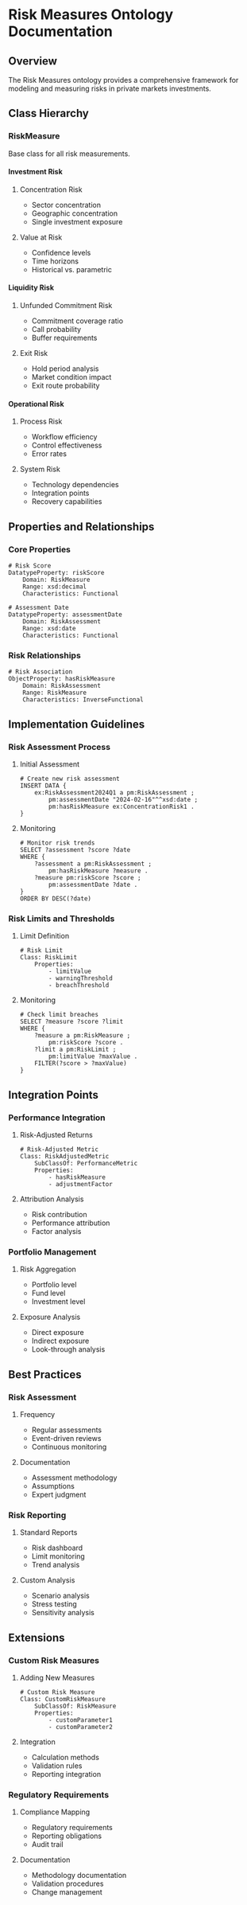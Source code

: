 # Risk Measures Ontology Documentation

## Overview
The Risk Measures ontology provides a comprehensive framework for modeling and measuring risks in private markets investments.

## Class Hierarchy

### RiskMeasure
Base class for all risk measurements.

#### Investment Risk
1. Concentration Risk
   - Sector concentration
   - Geographic concentration
   - Single investment exposure

2. Value at Risk
   - Confidence levels
   - Time horizons
   - Historical vs. parametric

#### Liquidity Risk
1. Unfunded Commitment Risk
   - Commitment coverage ratio
   - Call probability
   - Buffer requirements

2. Exit Risk
   - Hold period analysis
   - Market condition impact
   - Exit route probability

#### Operational Risk
1. Process Risk
   - Workflow efficiency
   - Control effectiveness
   - Error rates

2. System Risk
   - Technology dependencies
   - Integration points
   - Recovery capabilities

## Properties and Relationships

### Core Properties
```owl
# Risk Score
DatatypeProperty: riskScore
    Domain: RiskMeasure
    Range: xsd:decimal
    Characteristics: Functional

# Assessment Date
DatatypeProperty: assessmentDate
    Domain: RiskAssessment
    Range: xsd:date
    Characteristics: Functional
```

### Risk Relationships
```owl
# Risk Association
ObjectProperty: hasRiskMeasure
    Domain: RiskAssessment
    Range: RiskMeasure
    Characteristics: InverseFunctional
```

## Implementation Guidelines

### Risk Assessment Process
1. Initial Assessment
   ```sparql
   # Create new risk assessment
   INSERT DATA {
       ex:RiskAssessment2024Q1 a pm:RiskAssessment ;
           pm:assessmentDate "2024-02-16"^^xsd:date ;
           pm:hasRiskMeasure ex:ConcentrationRisk1 .
   }
   ```

2. Monitoring
   ```sparql
   # Monitor risk trends
   SELECT ?assessment ?score ?date
   WHERE {
       ?assessment a pm:RiskAssessment ;
           pm:hasRiskMeasure ?measure .
       ?measure pm:riskScore ?score ;
           pm:assessmentDate ?date .
   }
   ORDER BY DESC(?date)
   ```

### Risk Limits and Thresholds
1. Limit Definition
   ```owl
   # Risk Limit
   Class: RiskLimit
       Properties:
           - limitValue
           - warningThreshold
           - breachThreshold
   ```

2. Monitoring
   ```sparql
   # Check limit breaches
   SELECT ?measure ?score ?limit
   WHERE {
       ?measure a pm:RiskMeasure ;
           pm:riskScore ?score .
       ?limit a pm:RiskLimit ;
           pm:limitValue ?maxValue .
       FILTER(?score > ?maxValue)
   }
   ```

## Integration Points

### Performance Integration
1. Risk-Adjusted Returns
   ```owl
   # Risk-Adjusted Metric
   Class: RiskAdjustedMetric
       SubClassOf: PerformanceMetric
       Properties:
           - hasRiskMeasure
           - adjustmentFactor
   ```

2. Attribution Analysis
   - Risk contribution
   - Performance attribution
   - Factor analysis

### Portfolio Management
1. Risk Aggregation
   - Portfolio level
   - Fund level
   - Investment level

2. Exposure Analysis
   - Direct exposure
   - Indirect exposure
   - Look-through analysis

## Best Practices

### Risk Assessment
1. Frequency
   - Regular assessments
   - Event-driven reviews
   - Continuous monitoring

2. Documentation
   - Assessment methodology
   - Assumptions
   - Expert judgment

### Risk Reporting
1. Standard Reports
   - Risk dashboard
   - Limit monitoring
   - Trend analysis

2. Custom Analysis
   - Scenario analysis
   - Stress testing
   - Sensitivity analysis

## Extensions

### Custom Risk Measures
1. Adding New Measures
   ```owl
   # Custom Risk Measure
   Class: CustomRiskMeasure
       SubClassOf: RiskMeasure
       Properties:
           - customParameter1
           - customParameter2
   ```

2. Integration
   - Calculation methods
   - Validation rules
   - Reporting integration

### Regulatory Requirements
1. Compliance Mapping
   - Regulatory requirements
   - Reporting obligations
   - Audit trail

2. Documentation
   - Methodology documentation
   - Validation procedures
   - Change management
